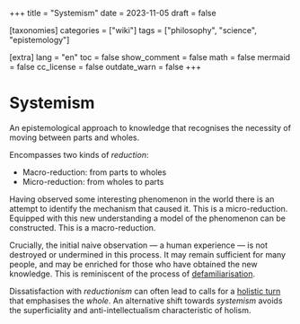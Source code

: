 +++
title = "Systemism"
date = 2023-11-05
draft = false

[taxonomies]
categories = ["wiki"]
tags = ["philosophy", "science", "epistemology"]

[extra]
lang = "en"
toc = false
show_comment = false
math = false
mermaid = false
cc_license = false
outdate_warn = false
+++

# Systemism

An epistemological approach to knowledge that
recognises the necessity of moving between
parts and wholes.

Encompasses two kinds of *reduction*:

- Macro-reduction: from parts to wholes
- Micro-reduction: from wholes to parts

Having observed some interesting phenomenon in the world
there is an attempt to identify the mechanism that caused it.
This is a micro-reduction.
Equipped with this new understanding a model of the phenomenon
can be constructed.
This is a macro-reduction.

Crucially, the initial naive observation — a human experience — is
not destroyed or undermined in this process.
It may remain sufficient for many people, and may be enriched for
those who have obtained the new knowledge.
This is reminiscent of the process of
[defamiliarisation](@/wiki/defamiliarisation.md).

Dissatisfaction with *reductionism* can often lead to calls for a
[holistic turn](@/wiki/holistic-turn.md) that emphasises the *whole*.
An alternative shift towards *systemism* avoids the superficiality
and anti-intellectualism characteristic of holism.
